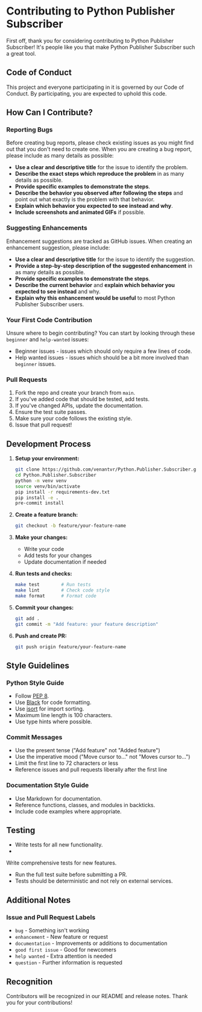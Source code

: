 # Contributing to Python Publisher Subscriber

First off, thank you for considering contributing to Python Publisher
Subscriber! It's people like you that make Python Publisher Subscriber such a
great tool.

## Code of Conduct

This project and everyone participating in it is governed by our Code of
Conduct. By participating, you are expected to uphold this code.

## How Can I Contribute?

### Reporting Bugs

Before creating bug reports, please check existing issues as you might find out
that you don't need to create one. When you are creating a bug report, please
include as many details as possible:

- **Use a clear and descriptive title** for the issue to identify the problem.
- **Describe the exact steps which reproduce the problem** in as many details as
  possible.
- **Provide specific examples to demonstrate the steps**.
- **Describe the behavior you observed after following the steps** and point out
  what exactly is the problem with that behavior.
- **Explain which behavior you expected to see instead and why**.
- **Include screenshots and animated GIFs** if possible.

### Suggesting Enhancements

Enhancement suggestions are tracked as GitHub issues. When creating an
enhancement suggestion, please include:

- **Use a clear and descriptive title** for the issue to identify the
  suggestion.
- **Provide a step-by-step description of the suggested enhancement** in as many
  details as possible.
- **Provide specific examples to demonstrate the steps**.
- **Describe the current behavior** and **explain which behavior you expected to
  see instead** and why.
- **Explain why this enhancement would be useful** to most Python Publisher
  Subscriber users.

### Your First Code Contribution

Unsure where to begin contributing? You can start by looking through these
`beginner` and `help-wanted` issues:

- Beginner issues - issues which should only require a few lines of code.
- Help wanted issues - issues which should be a bit more involved than
  `beginner` issues.

### Pull Requests

1. Fork the repo and create your branch from `main`.
2. If you've added code that should be tested, add tests.
3. If you've changed APIs, update the documentation.
4. Ensure the test suite passes.
5. Make sure your code follows the existing style.
6. Issue that pull request!

## Development Process

1. **Setup your environment:**

   ```bash
   git clone https://github.com/venantvr/Python.Publisher.Subscriber.git
   cd Python.Publisher.Subscriber
   python -m venv venv
   source venv/bin/activate
   pip install -r requirements-dev.txt
   pip install -e .
   pre-commit install
   ```

2. **Create a feature branch:**

   ```bash
   git checkout -b feature/your-feature-name
   ```

3. **Make your changes:**
   - Write your code
   - Add tests for your changes
   - Update documentation if needed

4. **Run tests and checks:**

   ```bash
   make test        # Run tests
   make lint        # Check code style
   make format      # Format code
   ```

5. **Commit your changes:**

   ```bash
   git add .
   git commit -m "Add feature: your feature description"
   ```

6. **Push and create PR:**

   ```bash
   git push origin feature/your-feature-name
   ```

## Style Guidelines

### Python Style Guide

- Follow [PEP 8](https://www.python.org/dev/peps/pep-0008/).
- Use [Black](https://github.com/psf/black) for code formatting.
- Use [isort](https://github.com/PyCQA/isort) for import sorting.
- Maximum line length is 100 characters.
- Use type hints where possible.

### Commit Messages

- Use the present tense ("Add feature" not "Added feature")
- Use the imperative mood ("Move cursor to..." not "Moves cursor to...")
- Limit the first line to 72 characters or less
- Reference issues and pull requests liberally after the first line

### Documentation Style Guide

- Use Markdown for documentation.
- Reference functions, classes, and modules in backticks.
- Include code examples where appropriate.

## Testing

- Write tests for all new functionality.
-
Write
comprehensive
tests
for
new
features.
- Run the full test suite before submitting a PR.
- Tests should be deterministic and not rely on external services.

## Additional Notes

### Issue and Pull Request Labels

- `bug` - Something isn't working
- `enhancement` - New feature or request
- `documentation` - Improvements or additions to documentation
- `good first issue` - Good for newcomers
- `help wanted` - Extra attention is needed
- `question` - Further information is requested

## Recognition

Contributors will be recognized in our README and release notes. Thank you for
your contributions!

